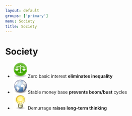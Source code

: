 ```yaml
---
layout: default
groups: ['primary']
menu: Society
title: Society
---
```


Society
==================

<div>
	<ul class="big_icons">
		<li><img src="/static/images/society/equality.png" />Zero basic interest <b>eliminates inequality</b></li>
		<li><img src="/static/images/society/sustainability.png" />Stable money base <b>prevents boom/bust</b> cycles</li>
		<li><img src="/static/images/society/thinking.png" />Demurrage <b>raises long-term thinking</b></li>
	</ul>
</div>
